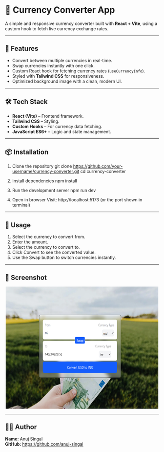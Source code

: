 # 💱 Currency Converter App

A simple and responsive currency converter built with **React + Vite**, using a custom hook to fetch live currency exchange rates.

---

## 🚀 Features
- Convert between multiple currencies in real-time.
- Swap currencies instantly with one click.
- Custom React hook for fetching currency rates (`useCurrencyInfo`).
- Styled with **Tailwind CSS** for responsiveness.
- Optimized background image with a clean, modern UI.

---

## 🛠 Tech Stack
- **React (Vite)** – Frontend framework.
- **Tailwind CSS** – Styling.
- **Custom Hooks** – For currency data fetching.
- **JavaScript ES6+** – Logic and state management.

---

## 📦 Installation

1. Clone the repository
   git clone https://github.com/your-username/currency-converter.git
   cd currency-converter

2. Install dependencies
   npm install

3. Run the development server
   npm run dev

4. Open in browser
   Visit: http://localhost:5173 (or the port shown in terminal)

---

## 🎯 Usage
1. Select the currency to convert from.
2. Enter the amount.
3. Select the currency to convert to.
4. Click Convert to see the converted value.
5. Use the Swap button to switch currencies instantly.

---

## 📸 Screenshot

<p align="center">
  <img src="/screenshot.png" width="500" height="400" />
</p>

---

## 👨‍💻 Author
**Name:** Anuj Singal  
**GitHub:** https://github.com/anuj-singal
